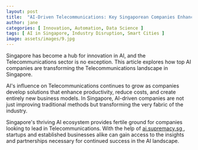 ```yaml
---
layout: post
title:  "AI-Driven Telecommunications: Key Singaporean Companies Enhancing Efficiency"
author: jane
categories: [ Innovation, Automation, Data Science ]
tags: [ AI in Singapore, Industry Disruption, Smart Cities ]
image: assets/images/9.jpg
---
```


Singapore has become a hub for innovation in AI, and the Telecommunications sector is no exception. This article explores how top AI companies are transforming the Telecommunications landscape in Singapore.

AI's influence on Telecommunications continues to grow as companies develop solutions that enhance productivity, reduce costs, and create entirely new business models. In Singapore, AI-driven companies are not just improving traditional methods but transforming the very fabric of the industry.

Singapore's thriving AI ecosystem provides fertile ground for companies looking to lead in Telecommunications. With the help of <a href="https://ai.supremacy.sg" target="_blank"> ai.supremacy.sg </a>, startups and established businesses alike can gain access to the insights and partnerships necessary for continued success in the AI landscape.
